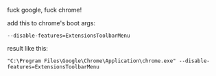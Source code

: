 fuck google, fuck chrome!

add this to chrome's boot args: 

```
--disable-features=ExtensionsToolbarMenu
```

result like this:

```
"C:\Program Files\Google\Chrome\Application\chrome.exe" --disable-features=ExtensionsToolbarMenu
```